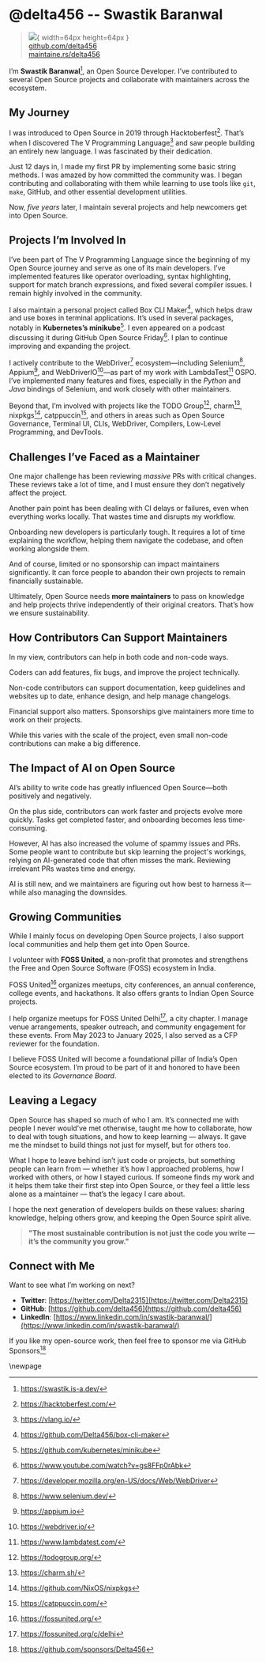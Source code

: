 # @delta456 -- Swastik Baranwal

> ![](https://github.com/delta456.png){ width=64px height=64px }  
> [github.com/delta456](https://github.com/delta456)  
> [maintaine.rs/delta456](https://maintaine.rs/delta456)

I’m **Swastik Baranwal**[^94], an Open Source Developer. I’ve contributed to several Open Source projects and collaborate with maintainers across the ecosystem.

## My Journey

I was introduced to Open Source in 2019 through Hacktoberfest[^93]. That’s when I discovered The V Programming Language[^92] and saw people building an entirely new language. I was fascinated by their dedication.

Just 12 days in, I made my first PR by implementing some basic string methods. I was amazed by how committed the community was. I began contributing and collaborating with them while learning to use tools like `git`, `make`, GitHub, and other essential development utilities.

Now, _five years_ later, I maintain several projects and help newcomers get into Open Source.

## Projects I’m Involved In

I’ve been part of The V Programming Language since the beginning of my Open Source journey and serve as one of its main developers. I’ve implemented features like operator overloading, syntax highlighting, support for match branch expressions, and fixed several compiler issues. I remain highly involved in the community.

I also maintain a personal project called Box CLI Maker[^91], which helps draw and use boxes in terminal applications. It’s used in several packages, notably in **Kubernetes’s minikube**[^90]. I even appeared on a podcast discussing it during GitHub Open Source Friday[^89]. I plan to continue improving and expanding the project.

I actively contribute to the WebDriver[^88] ecosystem—including Selenium[^87], Appium[^86], and WebDriverIO[^85]—as part of my work with LambdaTest[^84] OSPO. I’ve implemented many features and fixes, especially in the _Python_ and _Java_ bindings of Selenium, and work closely with other maintainers.

Beyond that, I’m involved with projects like the TODO Group[^83], charm[^82], nixpkgs[^81], catppuccin[^80], and others in areas such as Open Source Governance, Terminal UI, CLIs, WebDriver, Compilers, Low-Level Programming, and DevTools.

## Challenges I’ve Faced as a Maintainer

One major challenge has been reviewing _massive_ PRs with critical changes. These reviews take a lot of time, and I must ensure they don’t negatively affect the project.

Another pain point has been dealing with CI delays or failures, even when everything works locally. That wastes time and disrupts my workflow.

Onboarding new developers is particularly tough. It requires a lot of time explaining the workflow, helping them navigate the codebase, and often working alongside them.

And of course, limited or no sponsorship can impact maintainers significantly. It can force people to abandon their own projects to remain financially sustainable.

Ultimately, Open Source needs **more maintainers** to pass on knowledge and help projects thrive independently of their original creators. That’s how we ensure sustainability.

## How Contributors Can Support Maintainers

In my view, contributors can help in both code and non-code ways.

Coders can add features, fix bugs, and improve the project technically.

Non-code contributors can support documentation, keep guidelines and websites up to date, enhance design, and help manage changelogs.

Financial support also matters. Sponsorships give maintainers more time to work on their projects.

While this varies with the scale of the project, even small non-code contributions can make a big difference.

## The Impact of AI on Open Source

AI’s ability to write code has greatly influenced Open Source—both positively and negatively.

On the plus side, contributors can work faster and projects evolve more quickly. Tasks get completed faster, and onboarding becomes less time-consuming.

However, AI has also increased the volume of spammy issues and PRs. Some people want to contribute but skip learning the project's workings, relying on AI-generated code that often misses the mark. Reviewing irrelevant PRs wastes time and energy.

AI is still new, and we maintainers are figuring out how best to harness it—while also managing the downsides.

## Growing Communities

While I mainly focus on developing Open Source projects, I also support local communities and help them get into Open Source.

I volunteer with **FOSS United**, a non-profit that promotes and strengthens the Free and Open Source Software (FOSS) ecosystem in India.

FOSS United[^79] organizes meetups, city conferences, an annual conference, college events, and hackathons. It also offers grants to Indian Open Source projects.

I help organize meetups for FOSS United Delhi[^78], a city chapter. I manage venue arrangements, speaker outreach, and community engagement for these events. From May 2023 to January 2025, I also served as a CFP reviewer for the foundation.

I believe FOSS United will become a foundational pillar of India’s Open Source ecosystem. I’m proud to be part of it and honored to have been elected to its _Governance Board_.

## Leaving a Legacy

Open Source has shaped so much of who I am. It’s connected me with people I never would’ve met otherwise, taught me how to collaborate, how to deal with tough situations, and how to keep learning — always. It gave me the mindset to build things not just for myself, but for others too.

What I hope to leave behind isn’t just code or projects, but something people can learn from — whether it’s how I approached problems, how I worked with others, or how I stayed curious. If someone finds my work and it helps them take their first step into Open Source, or they feel a little less alone as a maintainer — that’s the legacy I care about.

I hope the next generation of developers builds on these values: sharing knowledge, helping others grow, and keeping the Open Source spirit alive.

> **"The most sustainable contribution is not just the code you write — it’s the community you grow."**

## Connect with Me

Want to see what I’m working on next?

- **Twitter**: [https://twitter.com/Delta2315](https://twitter.com/Delta2315)
- **GitHub**: [https://github.com/delta456](https://github.com/delta456)
- **LinkedIn**: [https://www.linkedin.com/in/swastik-baranwal/](https://www.linkedin.com/in/swastik-baranwal/)

If you like my open-source work, then feel free to sponsor me via GitHub Sponsors[^77]

\newpage


[^77]: https://github.com/sponsors/Delta456
[^78]: https://fossunited.org/c/delhi
[^79]: https://fossunited.org/
[^80]: https://catppuccin.com/
[^81]: https://github.com/NixOS/nixpkgs
[^82]: https://charm.sh/
[^83]: https://todogroup.org/
[^84]: https://www.lambdatest.com/
[^85]: https://webdriver.io/
[^86]: https://appium.io
[^87]: https://www.selenium.dev/
[^88]: https://developer.mozilla.org/en-US/docs/Web/WebDriver
[^89]: https://www.youtube.com/watch?v=gs8FFp0rAbk
[^90]: https://github.com/kubernetes/minikube
[^91]: https://github.com/Delta456/box-cli-maker
[^92]: https://vlang.io/
[^93]: https://hacktoberfest.com/
[^94]: https://swastik.is-a.dev/

